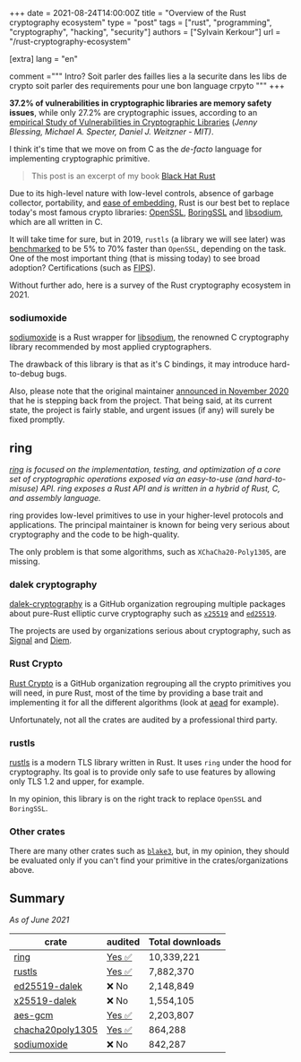 +++
date = 2021-08-24T14:00:00Z
title = "Overview of the Rust cryptography ecosystem"
type = "post"
tags = ["rust", "programming", "cryptography", "hacking", "security"]
authors = ["Sylvain Kerkour"]
url = "/rust-cryptography-ecosystem"

[extra]
lang = "en"

comment ="""
Intro?
Soit parler des failles lies a la securite dans les libs de crypto
soit parler des requirements pour une bon language crpyto
"""
+++


**37.2% of vulnerabilities in cryptographic libraries are memory safety issues**, while only 27.2%  are cryptographic issues, according to an [empirical Study of Vulnerabilities in Cryptographic Libraries](https://arxiv.org/abs/2107.04940) (*Jenny Blessing, Michael A. Specter, Daniel J. Weitzner - MIT)*.

I think it's time that we move on from C as the *de-facto* language for implementing cryptographic primitive.

> This post is an excerpt of my book [Black Hat Rust](https://kerkour.com/black-hat-rust)

Due to its high-level nature with low-level controls, absence of garbage collector, portability, and [ease of embedding](https://doc.rust-lang.org/nomicon/ffi.html#calling-rust-code-from-c), Rust is our best bet to replace today's most famous crypto libraries: [OpenSSL](https://www.openssl.org), [BoringSSL](https://boringssl.googlesource.com/boringssl) and [libsodium](https://github.com/jedisct1/libsodium), which are all written in C.

It will take time for sure, but in 2019, `rustls` (a library we will see later) was [benchmarked](https://jbp.io/2019/07/01/rustls-vs-openssl-performance.html) to be 5% to 70% faster than `OpenSSL`, depending on the task. One of the most important thing (that is missing today) to see broad adoption? Certifications (such as [FIPS](https://csrc.nist.gov/publications/detail/fips/140/3/final)).

Without further ado, here is a survey of the Rust cryptography ecosystem in 2021.

### sodiumoxide

[sodiumoxide](https://github.com/sodiumoxide/sodiumoxide) is a Rust wrapper for [libsodium](https://github.com/jedisct1/libsodium), the renowned C cryptography library recommended by most applied cryptographers.

The drawback of this library is that as it's C bindings, it may introduce hard-to-debug bugs.

Also, please note that the original maintainer [announced in November 2020](https://github.com/sodiumoxide/sodiumoxide/issues/442) that he is stepping back from the project. That being said, at its current state, the project is fairly stable, and urgent issues (if any) will surely be fixed promptly.


## ring

*[ring](https://github.com/briansmith/ring) is focused on the implementation, testing, and optimization of a core set of cryptographic operations exposed via an easy-to-use (and hard-to-misuse) API. ring exposes a Rust API and is written in a hybrid of Rust, C, and assembly language.*

ring provides low-level primitives to use in your higher-level protocols and applications. The principal maintainer is known for being very serious about cryptography and the code to be high-quality.

The only problem is that some algorithms, such as `XChaCha20-Poly1305`, are missing.


### dalek cryptography

[dalek-cryptography](https://github.com/dalek-cryptography) is a GitHub organization regrouping multiple packages about pure-Rust elliptic curve cryptography such as [`x25519`](https://github.com/dalek-cryptography/x25519-dalek) and [`ed25519`](https://github.com/dalek-cryptography/ed25519-dalek).

The projects are used by organizations serious about cryptography, such as [Signal](https://github.com/signalapp/libsignal-client/blob/master/rust/protocol/Cargo.toml) and [Diem](https://github.com/diem/diem/blob/main/crypto/crypto/Cargo.toml).



### Rust Crypto

[Rust Crypto](https://github.com/RustCrypto) is a GitHub organization regrouping all the crypto primitives you will need, in pure Rust, most of the time by providing a base trait and implementing it for all the different algorithms (look at [aead](https://docs.rs/aead/) for example).

Unfortunately, not all the crates are audited by a professional third party.


### rustls

[rustls](https://github.com/ctz/rustls) is a modern TLS library written in Rust. It uses `ring` under the hood for cryptography. Its goal is to provide only safe to use features by allowing only TLS 1.2 and upper, for example.


In my opinion, this library is on the right track to replace `OpenSSL` and `BoringSSL`.


### Other crates

There are many other crates such as [`blake3`](https://crates.io/crates/blake3), but, in my opinion, they should be evaluated only if you can't find your primitive in the crates/organizations above.



## Summary

*As of June 2021*

| crate | audited | Total downloads |
| --- | --- |  --- |
| [ring](https://github.com/briansmith/ring) | [Yes ✅](https://github.com/ctz/rustls/blob/master/audit/TLS-01-report.pdf) | 10,339,221 |
| [rustls](https://github.com/rustls/rustls) | [Yes ✅](https://github.com/ctz/rustls/blob/main/audit/TLS-01-report.pdf) | 7,882,370 |
| [ed25519-dalek](https://github.com/dalek-cryptography/ed25519-dalek) | ❌ No | 2,148,849 |
| [x25519-dalek](https://github.com/dalek-cryptography/x25519-dalek) | ❌ No | 1,554,105 |
| [aes-gcm](https://github.com/RustCrypto/AEADs/tree/master/aes-gcm) | [Yes ✅](https://research.nccgroup.com/2020/02/26/public-report-rustcrypto-aes-gcm-and-chacha20poly1305-implementation-review/) | 2,203,807 |
| [chacha20poly1305](https://github.com/RustCrypto/AEADs/tree/master/chacha20poly1305) | [Yes ✅](https://research.nccgroup.com/2020/02/26/public-report-rustcrypto-aes-gcm-and-chacha20poly1305-implementation-review/) | 864,288 |
| [sodiumoxide](https://github.com/sodiumoxide/sodiumoxide) | ❌ No | 842,287 |

